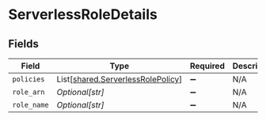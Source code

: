 # ServerlessRoleDetails


## Fields

| Field                                                                            | Type                                                                             | Required                                                                         | Description                                                                      |
| -------------------------------------------------------------------------------- | -------------------------------------------------------------------------------- | -------------------------------------------------------------------------------- | -------------------------------------------------------------------------------- |
| `policies`                                                                       | List[[shared.ServerlessRolePolicy](../../models/shared/serverlessrolepolicy.md)] | :heavy_minus_sign:                                                               | N/A                                                                              |
| `role_arn`                                                                       | *Optional[str]*                                                                  | :heavy_minus_sign:                                                               | N/A                                                                              |
| `role_name`                                                                      | *Optional[str]*                                                                  | :heavy_minus_sign:                                                               | N/A                                                                              |
